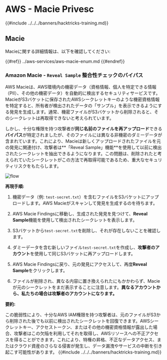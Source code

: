 # AWS - Macie Privesc

{{#include ../../../banners/hacktricks-training.md}}

## Macie

Macieに関する詳細情報は、以下を確認してください:

{{#ref}}
../aws-services/aws-macie-enum.md
{{#endref}}

### Amazon Macie - `Reveal Sample` 整合性チェックのバイパス

AWS Macieは、AWS環境内の機密データ（資格情報、個人を特定できる情報（PII）、その他の機密データ）を自動的に検出するセキュリティサービスです。MacieがS3バケットに保存されたAWSシークレットキーのような機密資格情報を特定すると、所有者が検出されたデータの「サンプル」を表示できるようにする発見を生成します。通常、機密ファイルがS3バケットから削除されると、そのシークレットは再取得できないと考えられています。

しかし、十分な権限を持つ攻撃者が**同じ名前のファイルを再アップロード**できる**バイパス**が特定されましたが、そのファイルには異なる非機密のダミーデータが含まれています。これにより、Macieは新しくアップロードされたファイルを元の発見に関連付け、攻撃者は**「Reveal Sample」機能**を使用して以前に検出されたシークレットを抽出できるようになります。この問題は、削除されたと考えられていたシークレットがこの方法で再取得可能であるため、重大なセキュリティリスクをもたらします。

![flow](https://github.com/user-attachments/assets/7b83f2d3-1690-41f1-98cc-05ccd0154a66)

**再現手順:**

1. 機密データ（例: `test-secret.txt`）を含むファイルをS3バケットにアップロードします。AWS Macieがスキャンして発見を生成するのを待ちます。

2. AWS Macie Findingsに移動し、生成された発見を見つけて、**Reveal Sample**機能を使用して検出されたシークレットを表示します。

3. S3バケットから`test-secret.txt`を削除し、それが存在しないことを確認します。

4. ダミーデータを含む新しいファイル`test-secret.txt`を作成し、**攻撃者のアカウント**を使用して同じS3バケットに再アップロードします。

5. AWS Macie Findingsに戻り、元の発見にアクセスして、再度**Reveal Sample**をクリックします。

6. ファイルが削除され、異なる内容に置き換えられたにもかかわらず、Macieが元のシークレットをまだ表示することに注意します。**異なるアカウントから、私たちの場合は攻撃者のアカウントになります。**

**要約:**

この脆弱性により、十分なAWS IAM権限を持つ攻撃者は、元のファイルがS3から削除された後でも以前に検出されたシークレットを回復できます。AWSシークレットキー、アクセストークン、またはその他の機密資格情報が露出した場合、攻撃者はこの欠陥を利用してそれを取得し、AWSリソースへの不正アクセスを得ることができます。これにより、特権の昇格、不正なデータアクセス、またはクラウド資産のさらなる侵害が発生し、データ漏洩やサービスの中断を引き起こす可能性があります。
{{#include ../../../banners/hacktricks-training.md}}
